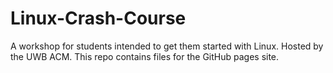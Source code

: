 # Linux-Crash-Course

A workshop for students intended to get them started with Linux. Hosted by the UWB ACM.
This repo contains files for the GitHub pages site.
